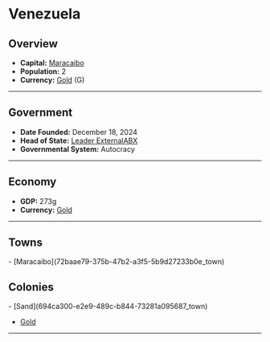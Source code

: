 <!--UNDEDITED FILE, remove this entire line if this file has been edited!-->
# <!--NAME-->Venezuela<!--NAME-->

## Overview

- **Capital:** <!--CAPITAL_LINK-->[Maracaibo](72baae79-375b-47b2-a3f5-5b9d27233b0e_town)<!--CAPITAL_LINK-->
- **Population:** <!--POPULATION-->2<!--POPULATION-->
- **Currency:** <!--CURRENCY_LINK-->[Gold](Gold_currency)<!--CURRENCY_LINK--> (<!--CURRENCY_ABV-->G<!--CURRENCY_ABV-->)

---

## Government

- **Date Founded:** <!--FOUNDED-->December 18, 2024<!--FOUNDED-->
- **Head of State:** <!--LEADER_TITLE_LINK-->[Leader ExternalABX](ExternalABX_user)<!--LEADER_TITLE_LINK-->
- **Governmental System:** <!--GOVERNMENT-->Autocracy<!--GOVERNMENT-->

---

## Economy

- **GDP:** <!--GDP-->273g<!--GDP-->
- **Currency:** <!--CURRENCY_LINK-->[Gold](Gold_currency)<!--CURRENCY_LINK-->

---

## Towns

<!--TOWNS-->- [Maracaibo](72baae79-375b-47b2-a3f5-5b9d27233b0e_town)<!--TOWNS-->

## Colonies

<!--COLONIES-->- [Sand](694ca300-e2e9-489c-b844-73281a095687_town)
- [Gold](eff48d29-7d0b-44e9-aa03-69931b1264c4_town)<!--COLONIES-->

---